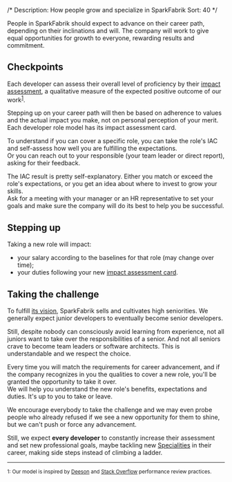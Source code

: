 /*
Description: How people grow and specialize in SparkFabrik
Sort: 40
*/

People in SparkFabrik should expect to advance on their career path, depending on their inclinations and will. The company will work to give equal opportunities for growth to everyone, rewarding results and commitment.

## Checkpoints

Each developer can assess their overall level of proficiency by their [impact assessment](../working-at-sparkfabrik/impact-assessment.md), a qualitative measure of the expected positive outcome of our work<sup>[1](#fn1)</sup>.

Stepping up on your career path will then be based on adherence to values and the actual impact you make, not on personal perception of your merit.  
Each developer role model has its impact assessment card.

To understand if you can cover a specific role, you can take the role's IAC and self-assess how well you are fulfilling the expectations.  
Or you can reach out to your responsible (your team leader or direct report), asking for their feedback.

The IAC result is pretty self-explanatory. Either you match or exceed the role's expectations, or you get an idea about where to invest to grow your skills.  
Ask for a meeting with your manager or an HR representative to set your goals and make sure the company will do its best to help you be successful.

## Stepping up

Taking a new role will impact:

* your salary according to the baselines for that role (may change over time);
* your duties following your new [impact assessment card](../organization/roles-accountabilities.md#per-role-accountabilities).

## Taking the challenge

To fulfill [its vision](https://www.sparkfabrik.com/en/who-we-are.html), SparkFabrik sells and cultivates high seniorities. We generally expect junior developers to eventually become senior developers.

Still, despite nobody can consciously avoid learning from experience, not all juniors want to take over the responsibilities of a senior. And not all seniors crave to become team leaders or software architects. This is understandable and we respect the choice.  

Every time you will match the requirements for career advancement, and if the company recognizes in you the qualities to cover a new role, you'll be granted the opportunity to take it over.  
We will help you understand the new role's benefits, expectations and duties. It's up to you to take or leave.

We encourage everybody to take the challenge and we may even probe people who already refused if we see a new opportunity for them to shine, but we can't push or force any advancement.

Still, we expect **every developer** to constantly increase their assessment and set new professional goals, maybe tackling new [Specialities](../organization/operations.md#specialities) in their career, making side steps instead of climbing a ladder.

---

<small><a name="fn1">1</a>: Our model is inspired by [Deeson](https://www.deeson.co.uk) and [Stack Overflow](https://stackoverflow.com/) performance review practices.</small>
